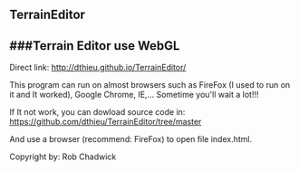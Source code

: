 ## TerrainEditor
###Terrain Editor use WebGL
---
Direct link: http://dthieu.github.io/TerrainEditor/

This program can run on almost browsers such as FireFox (I used to run on it and It worked), Google Chrome, IE,... 
Sometime you'll wait a lot!!! 

If It not work, you can dowload source code in: https://github.com/dthieu/TerrainEditor/tree/master

And use a browser (recommend: FireFox) to open file index.html.

Copyright by: Rob Chadwick
